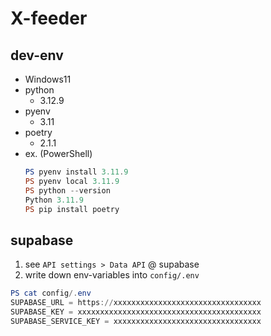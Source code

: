 # X-feeder

## dev-env
- Windows11
- python
  - 3.12.9
- pyenv
  - 3.11
- poetry
  - 2.1.1
- ex. (PowerShell)
    ```PowerShell
    PS pyenv install 3.11.9
    PS pyenv local 3.11.9
    PS python --version
    Python 3.11.9
    PS pip install poetry
    ```

## supabase
1. see `API settings > Data API` @ supabase
1. write down env-variables into `config/.env`
```PowerShell
PS cat config/.env
SUPABASE_URL = https://xxxxxxxxxxxxxxxxxxxxxxxxxxxxxxxxx
SUPABASE_KEY = xxxxxxxxxxxxxxxxxxxxxxxxxxxxxxxxxxxxxxxxx
SUPABASE_SERVICE_KEY = xxxxxxxxxxxxxxxxxxxxxxxxxxxxxxxxx
```
